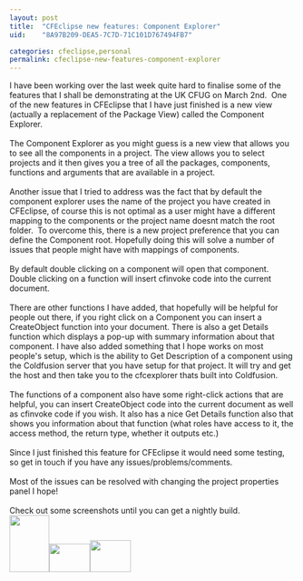 ```yaml
---
layout: post
title:  "CFEclipse new features: Component Explorer"
uid:	"8A97B209-DEA5-7C7D-71C101D767494FB7"

categories: cfeclipse,personal
permalink: cfeclipse-new-features-component-explorer
---
```

I have been working over the last week quite hard to finalise some of the features that I shall be demonstrating at the UK CFUG on March 2nd.&nbsp; One of the new features in CFEclipse that I have just finished is a new view (actually a replacement of the Package View) called the Component Explorer. <br /><br />The Component Explorer as you might guess is a new view that allows you to see all the components in a project. The view allows you to select projects and it then gives you a tree of all the packages, components, functions and arguments that are available in a project. <br /><br />Another issue that I tried to address was the fact that by default the component explorer uses the name of the project you have created in CFEclipse, of course this is not optimal as a user might have a different mapping to the components or the project name doesnt match the root folder.&nbsp; To overcome this, there is a new project preference that you can define the Component root. Hopefully doing this will solve a number of issues that people might have with mappings of components.<br /><br />By default double clicking on a component will open that component. Double clicking on a function will insert cfinvoke code into the current document.<br /><br />There are other functions I have added, that hopefully will be helpful for people out there, if you right click on a Component you can insert a CreateObject function into your document. There is also a get Details function which displays a pop-up with summary information about that component. I have also added something that I hope works on most people's setup, which is the ability to Get Description of a component using the Coldfusion server that you have setup for that project. It will try and get the host and then take you to the cfcexplorer thats built into Coldfusion.<br /><br />The functions of a component also have some right-click actions that are helpful, you can insert CreateObject code into the current document as well as cfinvoke code if you wish. It also has a nice Get Details function also that shows you information about that function (what roles have access to it, the access method, the return type, whether it outputs etc.)<br /><br />Since I just finished this feature for CFEclipse it would need some testing, so get in touch if you have any issues/problems/comments. <br /><br />Most of the issues can be resolved with changing the project properties panel I hope!<br /><br />Check out some screenshots until you can get a nightly build.<br /><a target="_blank" href="/UserFiles/Image/picture1.png"><img width="70" height="100" border="0" src="/UserFiles/Image/cfeclipse/thmbs/Picture1.png" alt="" /></a><a target="_blank" href="/UserFiles/Image/picture2.png"><img width="72" height="50" border="0" src="/UserFiles/Image/cfeclipse/thmbs/picture2.png" alt="" /></a><a href="/UserFiles/Image/picture3.png" target="_blank"><img width="72" height="56" border="0" src="/UserFiles/Image/cfeclipse/thmbs/picture3.png" alt="" /></a><a href="/UserFiles/Image/picture4.png" target="_blank"><img border="0" src="/UserFiles/Image/cfeclipse/thmbs/picture4.png" alt="" /></a><a href="/UserFiles/Image/picture5.png" target="_blank"><img border="0" src="/UserFiles/Image/cfeclipse/thmbs/picture5.png" alt="" /></a><a href="/UserFiles/Image/picture6.png" target="_blank"><img border="0" src="/UserFiles/Image/cfeclipse/thmbs/picture6.png" alt="" /></a>